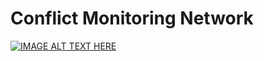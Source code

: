 # Conflict Monitoring Network

[![IMAGE ALT TEXT HERE](https://img.youtube.com/vi/l4mmD776Ehw/0.jpg)](https://www.youtube.com/watch?v=l4mmD776Ehw)
